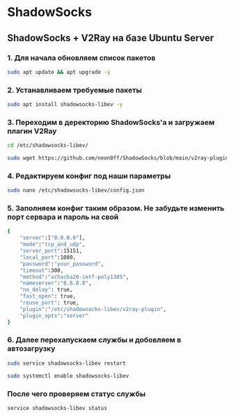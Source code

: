 # ShadowSocks
## ShadowSocks + V2Ray на базе Ubuntu Server

### 1. Для начала обновляем список пакетов
```bash
sudo apt update && apt upgrade -y
```

### 2. Устанавливаем требуемые пакеты
```bash
sudo apt install shadowsocks-libev -y
```

### 3. Переходим в деректорию ShadowSocks'a и загружаем плагин V2Ray
```bash
cd /etc/shadowsocks-libev/
```
```bash
sudo wget https://github.com/neon0ff/ShadowSocks/blob/main/v2ray-plugin
```

### 4. Редактируем конфиг под наши параметры
```bash
sudo nano /etc/shadowsocks-libev/config.json
```

### 5. Заполняем конфиг таким образом. Не забудьте изменить порт сервара и пароль на свой
```bash
{
    "server":["0.0.0.0"],
    "mode":"tcp_and_udp",
    "server_port":15151,
    "local_port":1080,
    "password":"your_password",
    "timeout":300,
    "method":"xchacha20-ietf-poly1305",
    "nameserver":"8.8.8.8",
    "no_delay": true,
    "fast_open": true,
    "reuse_port": true,
    "plugin":"/etc/shadowsocks-libev/v2ray-plugin",
    "plugin_opts":"server"
}
```
### 6. Далее перехапускаем службы и добовляем в автозагрузку
```bash
sudo service shadowsocks-libev restart
```
```bash
sudo systemctl enable shadowsocks-libev
```
### После чего проверяем статус службы
```bash
service shadowsocks-libev status
```

